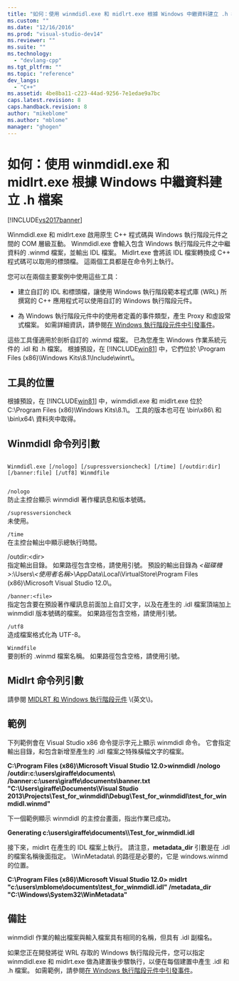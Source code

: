```yaml
---
title: "如何：使用 winmdidl.exe 和 midlrt.exe 根據 Windows 中繼資料建立 .h 檔案 | Microsoft Docs"
ms.custom: ""
ms.date: "12/16/2016"
ms.prod: "visual-studio-dev14"
ms.reviewer: ""
ms.suite: ""
ms.technology: 
  - "devlang-cpp"
ms.tgt_pltfrm: ""
ms.topic: "reference"
dev_langs: 
  - "C++"
ms.assetid: 4be8ba11-c223-44ad-9256-7e1edae9a7bc
caps.latest.revision: 8
caps.handback.revision: 8
author: "mikeblome"
ms.author: "mblome"
manager: "ghogen"
---
```

# 如何：使用 winmdidl.exe 和 midlrt.exe 根據 Windows 中繼資料建立 .h 檔案
[!INCLUDE[vs2017banner](../assembler/inline/includes/vs2017banner.md)]

Winmdidl.exe 和 midlrt.exe 啟用原生 C\+\+ 程式碼與 Windows 執行階段元件之間的 COM 層級互動。  Winmdidl.exe 會輸入包含 Windows 執行階段元件之中繼資料的 .winmd 檔案，並輸出 IDL 檔案。  Midlrt.exe 會將該 IDL 檔案轉換成 C\+\+ 程式碼可以取用的標頭檔。  這兩個工具都是在命令列上執行。  
  
 您可以在兩個主要案例中使用這些工具：  
  
-   建立自訂的 IDL 和標頭檔，讓使用 Windows 執行階段範本程式庫 \(WRL\) 所撰寫的 C\+\+ 應用程式可以使用自訂的 Windows 執行階段元件。  
  
-   為 Windows 執行階段元件中的使用者定義的事件類型，產生 Proxy 和虛設常式檔案。  如需詳細資訊，請參閱[在 Windows 執行階段元件中引發事件](../Topic/Raising%20Events%20in%20Windows%20Runtime%20Components.md)。  
  
 這些工具僅適用於剖析自訂的 .winmd 檔案。  已為您產生 Windows 作業系統元件的 .idl 和 .h 檔案。  根據預設，在 [!INCLUDE[win81](../misc/includes/win81_md.md)] 中，它們位於 \\Program Files \(x86\)\\Windows Kits\\8.1\\Include\\winrt\\。  
  
## 工具的位置  
 根據預設，在 [!INCLUDE[win81](../misc/includes/win81_md.md)] 中，winmdidl.exe 和 midlrt.exe 位於 C:\\Program Files \(x86\)\\Windows Kits\\8.1\\。  工具的版本也可在 \\bin\\x86\\ 和 \\bin\\x64\\ 資料夾中取得。  
  
## Winmdidl 命令列引數  
  
```  
  
Winmdidl.exe [/nologo] [/supressversioncheck] [/time] [/outdir:dir] [/banner:file] [/utf8] Winmdfile  
  
```  
  
 `/nologo`  
 防止主控台顯示 winmdidl 著作權訊息和版本號碼。  
  
 `/supressversioncheck`  
 未使用。  
  
 `/time`  
 在主控台輸出中顯示總執行時間。  
  
 \/outdir:\<dir\>  
 指定輸出目錄。  如果路徑包含空格，請使用引號。  預設的輸出目錄為 *\<磁碟機\>*:\\Users\\*\<使用者名稱\>*\\AppData\\Local\\VirtualStore\\Program Files \(x86\)\\Microsoft Visual Studio 12.0\\。  
  
 `/banner:<file>`  
 指定包含要在預設著作權訊息前面加上自訂文字，以及在產生的 .idl 檔案頂端加上 winmdidl 版本號碼的檔案。  如果路徑包含空格，請使用引號。  
  
 `/utf8`  
 造成檔案格式化為 UTF\-8。  
  
 `Winmdfile`  
 要剖析的 .winmd 檔案名稱。  如果路徑包含空格，請使用引號。  
  
## Midlrt 命令列引數  
 請參閱 [MIDLRT 和 Windows 執行階段元件](http://msdn.microsoft.com/library/windows/desktop/hh869900\(v=vs.85\).aspx) \(英文\)。  
  
## 範例  
 下列範例會在 Visual Studio x86 命令提示字元上顯示 winmdidl 命令。  它會指定輸出目錄，和包含新增至產生的 .idl 檔案之特殊橫幅文字的檔案。  
  
 **C:\\Program Files \(x86\)\\Microsoft Visual Studio 12.0\>winmdidl \/nologo \/outdir:c:\\users\\giraffe\\documents\\ \/banner:c:\\users\\giraffe\\documents\\banner.txt "C:\\Users\\giraffe\\Documents\\Visual Studio 2013\\Projects\\Test\_for\_winmdidl\\Debug\\Test\_for\_winmdidl\\test\_for\_winmdidl.winmd"**  
  
 下一個範例顯示 winmdidl 的主控台畫面，指出作業已成功。  
  
 **Generating c:\\users\\giraffe\\documents\\\\Test\_for\_winmdidl.idl**  
  
 接下來，midlrt 在產生的 IDL 檔案上執行。  請注意，**metadata\_dir** 引數是在 .idl 的檔案名稱後面指定。  \\WinMetadata\\ 的路徑是必要的，它是 windows.winmd 的位置。  
  
 **C:\\Program Files \(x86\)\\Microsoft Visual Studio 12.0\> midlrt "c:\\users\\mblome\\documents\\test\_for\_winmdidl.idl" \/metadata\_dir "C:\\Windows\\System32\\WinMetadata"**  
  
## 備註  
 winmdidl 作業的輸出檔案與輸入檔案具有相同的名稱，但具有 .idl 副檔名。  
  
 如果您正在開發將從 WRL 存取的 Windows 執行階段元件，您可以指定 winmdidl.exe 和 midlrt.exe 做為建置後步驟執行，以便在每個建置中產生 .idl 和 .h 檔案。  如需範例，請參閱[在 Windows 執行階段元件中引發事件](../Topic/Raising%20Events%20in%20Windows%20Runtime%20Components.md)。